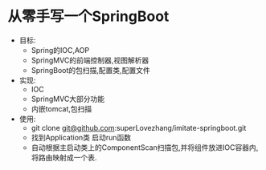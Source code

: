 # 从零手写一个SpringBoot
+ 目标:
    - Spring的IOC,AOP
    - SpringMVC的前端控制器,视图解析器
    - SpringBoot的包扫描,配置类,配置文件
+ 实现:
    - IOC
    - SpringMVC大部分功能
    - 内嵌tomcat,包扫描
+ 使用:
    - git clone git@github.com:superLovezhang/imitate-springboot.git
    - 找到Application类 启动run函数
    - 自动根据主启动类上的ComponentScan扫描包,并将组件放进IOC容器内,
    将路由映射成一个表.
    
